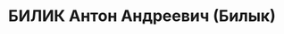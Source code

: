 ---
title: БИЛИК Антон Андреевич (Билык)
description: '1909 р. н., с. Зозів Липовецького р-ну, прож. м. Олександрія Дніпропетровської
  обл., українець, із селян, освіта середня, військовослужбовець, неодруж.

  Звинувач. за ст. 54-1 "б", 8, 11 КК УРСР. За вироком Верховного суду СРСР розстріляний
  29.11.1937.

  Реабіл. 16.01.1958.'
---